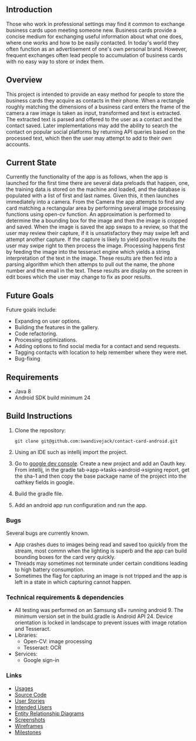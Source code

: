 
## Introduction

Those who work in professional settings may find it common to exchange business cards upon meeting someone new. Business cards provide a concise medium for exchanging useful information about what one does, where one works and how to be easily contacted. In today's world they often function as an advertisement of one's own personal brand. However, frequent exchanges often lead people to accumulation of business cards with no easy way to store or index them.

## Overview

This project is intended to provide an easy method for people to store the business cards they acquire as contacts in their phone. When a rectangle roughly matching the dimensions of a business card enters the frame of the camera a raw image is taken as input, transformed and text is extracted. The extracted text is parsed and offered to the user as a contact and the contact saved. Later implementations may add the ability to search the contact on popular social platforms by returning API queries based on the processed text, which then the user may attempt to add to their own accounts.

## Current State

Currently the functionality of the app is as follows, when the app is launched for the first time there are several data preloads that happen, one, the training data is stored on the machine and loaded, and the database is populated with a list of first and last names. Given this, it then launches immediately into a camera. From the Camera the app attempts to find any card matching a rectangular area by performing several image processing functions using open-cv function. An approximation is performed to determine the a bounding box for the image and then the image is cropped and saved. When the image is saved the app swaps to a review, so that the user may review their capture, if it is unsatisfactory they may swipe left and attempt another capture. If the capture is likely to yield positive results the user may swipe right to then process the image. Processing happens first by feeding the image into the tesseract engine which yields a string interpretation of the text in the image. These results are then fed into a parsing algorithm which then attemps to pull out the name, the phone number and the email in the text. These results are display on the screen in edit boxes which the user may change to fix as poor results. 




## Future Goals

Future goals include:
* Expanding on user options.
* Building the features in the gallery.
* Code refactoring.
* Processing optimizations.
* Adding options to find social media for a contact and send requests.
* Tagging contacts with location to help remember where they were met.
* Bug-fixing

## Requirements

* Java 8
* Android SDK build minimum 24


## Build Instructions

1. Clone the repository:

	`git clone git@github.com:swandivejack/contact-card-android.git`

2. Using an IDE such as intellij import the project.

3. Go to [google dev console](https://console.developers.google.com/). Create a new project and add an Oauth key. From intellij, in the gradle tab->app->tasks->android->signing report, get the sha-1 and then copy the base package name of the project into the oathkey fields in google.
4. Build the gradle file.

5. Add an android app run configuration and run the app. 




### Bugs

Several bugs are currently known.
* App crashes dues to images being read and saved too quickly from the stream, most commn when the lighting is superb and the app can build bounding boxes for the card very quickly.
* Threads may sometimes not terminate under certain conditions leading to high battery consumption.
* Sometimes the flag for capturing an image is not tripped and the app is left in a state in which capturing cannot happen. 

### Technical requirements & dependencies

* All testing was performed on an Samsung s8+ running android 9. The minimum version set in the build.gradle is Android API 24. Device orientation is locked in landscape to prevent issues with image rotation and Tesseract.
* Libraries:
    * Open-CV: image processing
    * Tesseract: OCR 
* Services:
    * Google sign-in

### Links
* [Usages](docs/usages.md)
* [Source Code](docs/sources)
* [User Stories](docs/user-stories.md)
* [Intended Users](docs/intended-users.md)
* [Entity Relationship Diagrams](docs/erd.md)
* [Screenshots](docs/screenshots.md)
* [Wireframes](docs/wireframe.md)
* [Milestones](docs/milestones.md)

